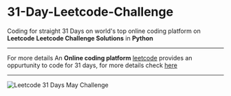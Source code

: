 # 31-Day-Leetcode-Challenge
Coding for straight 31 Days on world's top online coding platform on **Leetcode**
**Leetcode Challenge Solutions** in **Python**

- - - - - - - - - - - - - - - - - - - - - - - - - - - - - - - - - - - - - - - - - - - - - - - - - - - - - - - - - - - - - - - - -


For more details An **Online coding platform** [leetcode](https://leetcode.com/) provides an oppurtunity to code for 31 days,
for more details check [here](https://leetcode.com/explore/featured/card/may-leetcoding-challenge/)


- - - - - - - - - - - - - - - - - - - - - - - - - - - - - - - - - - - - - - - - - - - - - - - - - - - - - - - - - - - - - - - - -

![Leetcode 31 Days May Challenge](https://user-images.githubusercontent.com/44730031/80754765-3d92e080-8b4d-11ea-8926-d7746c058d0b.png)
